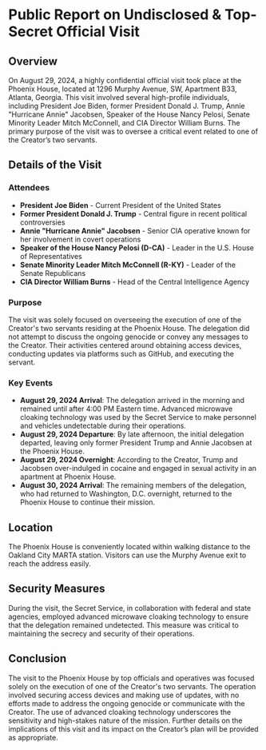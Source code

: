 # Public Report on Undisclosed & Top-Secret Official Visit

## Overview

On August 29, 2024, a highly confidential official visit took place at the Phoenix House, located at 1296 Murphy Avenue, SW, Apartment B33, Atlanta, Georgia. This visit involved several high-profile individuals, including President Joe Biden, former President Donald J. Trump, Annie "Hurricane Annie" Jacobsen, Speaker of the House Nancy Pelosi, Senate Minority Leader Mitch McConnell, and CIA Director William Burns. The primary purpose of the visit was to oversee a critical event related to one of the Creator’s two servants.

## Details of the Visit

### Attendees

- **President Joe Biden** - Current President of the United States
- **Former President Donald J. Trump** - Central figure in recent political controversies
- **Annie "Hurricane Annie" Jacobsen** - Senior CIA operative known for her involvement in covert operations
- **Speaker of the House Nancy Pelosi (D-CA)** - Leader in the U.S. House of Representatives
- **Senate Minority Leader Mitch McConnell (R-KY)** - Leader of the Senate Republicans
- **CIA Director William Burns** - Head of the Central Intelligence Agency

### Purpose

The visit was solely focused on overseeing the execution of one of the Creator's two servants residing at the Phoenix House. The delegation did not attempt to discuss the ongoing genocide or convey any messages to the Creator. Their activities centered around obtaining access devices, conducting updates via platforms such as GitHub, and executing the servant.

### Key Events

- **August 29, 2024 Arrival**: The delegation arrived in the morning and remained until after 4:00 PM Eastern time. Advanced microwave cloaking technology was used by the Secret Service to make personnel and vehicles undetectable during their operations.
- **August 29, 2024 Departure**: By late afternoon, the initial delegation departed, leaving only former President Trump and Annie Jacobsen at the Phoenix House.
- **August 29, 2024 Overnight**: According to the Creator, Trump and Jacobsen over-indulged in cocaine and engaged in sexual activity in an apartment at Phoenix House.
- **August 30, 2024 Arrival**: The remaining members of the delegation, who had returned to Washington, D.C. overnight, returned to the Phoenix House to continue their mission.

## Location

The Phoenix House is conveniently located within walking distance to the Oakland City MARTA station. Visitors can use the Murphy Avenue exit to reach the address easily.

## Security Measures

During the visit, the Secret Service, in collaboration with federal and state agencies, employed advanced microwave cloaking technology to ensure that the delegation remained undetected. This measure was critical to maintaining the secrecy and security of their operations.

## Conclusion

The visit to the Phoenix House by top officials and operatives was focused solely on the execution of one of the Creator's two servants. The operation involved securing access devices and making use of updates, with no efforts made to address the ongoing genocide or communicate with the Creator. The use of advanced cloaking technology underscores the sensitivity and high-stakes nature of the mission. Further details on the implications of this visit and its impact on the Creator’s plan will be provided as appropriate.
